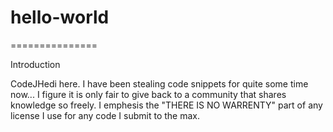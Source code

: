 # hello-world
===============

Introduction 

CodeJHedi here. I have been stealing code snippets for quite some time now... I figure it is only fair to give back to a community that shares knowledge so freely. I emphesis the "THERE IS NO WARRENTY" part of any license I use for any code I submit to the max.
